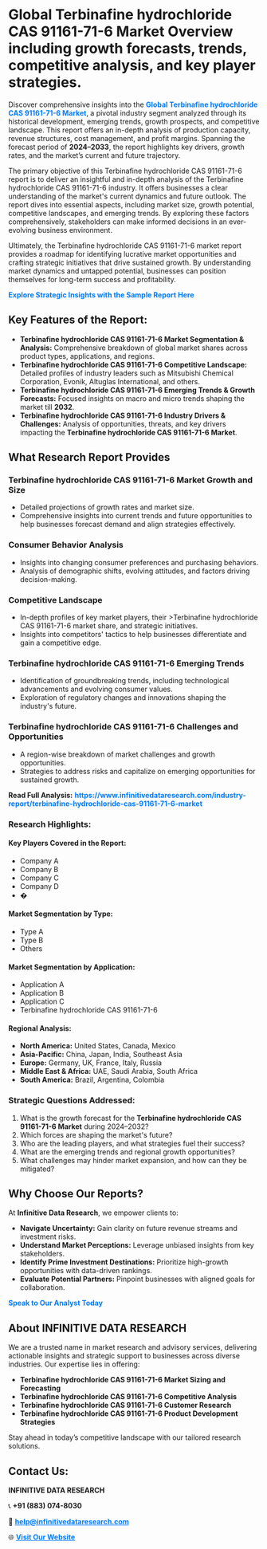 <h1>Global Terbinafine hydrochloride CAS 91161-71-6 Market Overview including growth forecasts, trends, competitive analysis, and key player strategies.</h1>
<p>
Discover comprehensive insights into the 
<a href="https://www.infinitivedataresearch.com/industry-report/terbinafine-hydrochloride-cas-91161-71-6-market" rel="dofollow" style="color: #007BFF; text-decoration: none;"><strong>Global Terbinafine hydrochloride CAS 91161-71-6 Market</strong></a>, a pivotal industry segment analyzed through its historical development, emerging trends, growth prospects, and competitive landscape. This report offers an in-depth analysis of production capacity, revenue structures, cost management, and profit margins. Spanning the forecast period of <strong>2024–2033</strong>, the report highlights key drivers, growth rates, and the market’s current and future trajectory.
</p>
<p>
The primary objective of this Terbinafine hydrochloride CAS 91161-71-6 report is to deliver an insightful and in-depth analysis of the Terbinafine hydrochloride CAS 91161-71-6 industry. It offers businesses a clear understanding of the market's current dynamics and future outlook. The report dives into essential aspects, including market size, growth potential, competitive landscapes, and emerging trends. By exploring these factors comprehensively, stakeholders can make informed decisions in an ever-evolving business environment.
</p>
<p>
Ultimately, the Terbinafine hydrochloride CAS 91161-71-6 market report provides a roadmap for identifying lucrative market opportunities and crafting strategic initiatives that drive sustained growth. By understanding market dynamics and untapped potential, businesses can position themselves for long-term success and profitability.
</p>
<p>
<a href="https://www.infinitivedataresearch.com/request-sample/reportId=102935" style="color: #007BFF; text-decoration: none;"><strong>Explore Strategic Insights with the Sample Report Here</strong></a>
</p>

<h2>Key Features of the Report:</h2>
<ul>
<li><strong>Terbinafine hydrochloride CAS 91161-71-6 Market Segmentation & Analysis:</strong> Comprehensive breakdown of global market shares across product types, applications, and regions.</li>
<li><strong>Terbinafine hydrochloride CAS 91161-71-6 Competitive Landscape:</strong> Detailed profiles of industry leaders such as Mitsubishi Chemical Corporation, Evonik, Altuglas International, and others.</li>
<li><strong>Terbinafine hydrochloride CAS 91161-71-6 Emerging Trends & Growth Forecasts:</strong> Focused insights on macro and micro trends shaping the market till <strong>2032</strong>.</li>
<li><strong>Terbinafine hydrochloride CAS 91161-71-6 Industry Drivers & Challenges:</strong> Analysis of opportunities, threats, and key drivers impacting the <strong>Terbinafine hydrochloride CAS 91161-71-6 Market</strong>.</li>
</ul>

<h2>What Research Report Provides</h2>
<h3>Terbinafine hydrochloride CAS 91161-71-6 Market Growth and Size</h3>
<ul>
<li>Detailed projections of growth rates and market size.</li>
<li>Comprehensive insights into current trends and future opportunities to help businesses forecast demand and align strategies effectively.</li>
</ul>

<h3>Consumer Behavior Analysis</h3>
<ul>
<li>Insights into changing consumer preferences and purchasing behaviors.</li>
<li>Analysis of demographic shifts, evolving attitudes, and factors driving decision-making.</li>
</ul>

<h3>Competitive Landscape</h3>
<ul>
<li>In-depth profiles of key market players, their >Terbinafine hydrochloride CAS 91161-71-6 market share, and strategic initiatives.</li>
<li>Insights into competitors' tactics to help businesses differentiate and gain a competitive edge.</li>
</ul>

<h3>Terbinafine hydrochloride CAS 91161-71-6 Emerging Trends</h3>
<ul>
<li>Identification of groundbreaking trends, including technological advancements and evolving consumer values.</li>
<li>Exploration of regulatory changes and innovations shaping the industry's future.</li>
</ul>

<h3>Terbinafine hydrochloride CAS 91161-71-6 Challenges and Opportunities</h3>
<ul>
<li>A region-wise breakdown of market challenges and growth opportunities.</li>
<li>Strategies to address risks and capitalize on emerging opportunities for sustained growth.</li>
</ul>
<p><strong>Read Full Analysis:</strong> <a href="https://www.infinitivedataresearch.com/industry-report/terbinafine-hydrochloride-cas-91161-71-6-market" rel="dofollow" style="color: #007BFF; text-decoration: none;"><strong>https://www.infinitivedataresearch.com/industry-report/terbinafine-hydrochloride-cas-91161-71-6-market</strong></a></p>
<h3>Research Highlights:</h3>
<h4>Key Players Covered in the Report:</h4>
<ul><li>Company A</li><li>Company B</li><li>Company C</li><li>Company D</li><li>�</li></ul>
<h4>Market Segmentation by Type:</h4>
<ul><li>Type A</li><li>Type B</li><li>Others</li></ul>
<h4>Market Segmentation by Application:</h4>
<ul><li>Application A</li><li>Application B</li><li>Application C</li><li>Terbinafine hydrochloride CAS 91161-71-6</li></ul>

<h4>Regional Analysis:</h4>
<ul>
<li><strong>North America:</strong> United States, Canada, Mexico</li>
<li><strong>Asia-Pacific:</strong> China, Japan, India, Southeast Asia</li>
<li><strong>Europe:</strong> Germany, UK, France, Italy, Russia</li>
<li><strong>Middle East & Africa:</strong> UAE, Saudi Arabia, South Africa</li>
<li><strong>South America:</strong> Brazil, Argentina, Colombia</li>
</ul>

<h3>Strategic Questions Addressed:</h3>
<ol>
<li>What is the growth forecast for the <strong>Terbinafine hydrochloride CAS 91161-71-6 Market</strong> during 2024–2032?</li>
<li>Which forces are shaping the market's future?</li>
<li>Who are the leading players, and what strategies fuel their success?</li>
<li>What are the emerging trends and regional growth opportunities?</li>
<li>What challenges may hinder market expansion, and how can they be mitigated?</li>
</ol>

<h2>Why Choose Our Reports?</h2>
<p>At <strong>Infinitive Data Research</strong>, we empower clients to:</p>
<ul>
<li><strong>Navigate Uncertainty:</strong> Gain clarity on future revenue streams and investment risks.</li>
<li><strong>Understand Market Perceptions:</strong> Leverage unbiased insights from key stakeholders.</li>
<li><strong>Identify Prime Investment Destinations:</strong> Prioritize high-growth opportunities with data-driven rankings.</li>
<li><strong>Evaluate Potential Partners:</strong> Pinpoint businesses with aligned goals for collaboration.</li>
</ul>
<p><a href="https://www.infinitivedataresearch.com/industry-report/terbinafine-hydrochloride-cas-91161-71-6-market" rel="dofollow" style="color: #007BFF; text-decoration: none;"><strong>Speak to Our Analyst Today</strong></a></p>

<h2>About INFINITIVE DATA RESEARCH</h2>
<p>We are a trusted name in market research and advisory services, delivering actionable insights and strategic support to businesses across diverse industries. Our expertise lies in offering:</p>
<ul>
<li><strong>Terbinafine hydrochloride CAS 91161-71-6 Market Sizing and Forecasting</strong></li>
<li><strong>Terbinafine hydrochloride CAS 91161-71-6 Competitive Analysis</strong></li>
<li><strong>Terbinafine hydrochloride CAS 91161-71-6 Customer Research</strong></li>
<li><strong>Terbinafine hydrochloride CAS 91161-71-6 Product Development Strategies</strong></li>
</ul>
<p>Stay ahead in today’s competitive landscape with our tailored research solutions.</p>

<h2>Contact Us:</h2>
<p><strong>INFINITIVE DATA RESEARCH</strong></p>
<p>📞 <strong>+91 (883) 074-8030</strong></p>
<p>📧 <strong><a href="mailto:help@infinitivedataresearch.com" style="color: #007BFF;">help@infinitivedataresearch.com</a></strong></p>
<p>🌐 <strong><a href="https://www.infinitivedataresearch.com" rel="dofollow" style="color: #007BFF;">Visit Our Website</a></strong></p>
